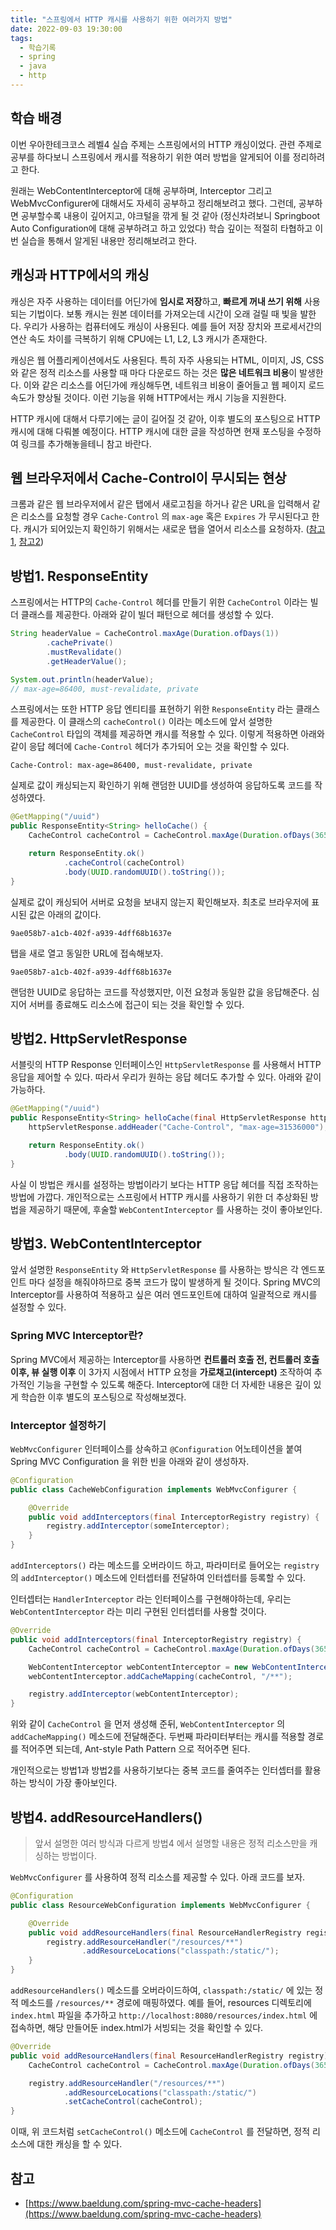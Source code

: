 ```yaml
---
title: "스프링에서 HTTP 캐시를 사용하기 위한 여러가지 방법"
date: 2022-09-03 19:30:00
tags:
  - 학습기록
  - spring
  - java
  - http
---
```


## 학습 배경

이번 우아한테크코스 레벨4 실습 주제는 스프링에서의 HTTP 캐싱이었다. 관련 주제로 공부를 하다보니 스프링에서 캐시를 적용하기 위한 여러 방법을 알게되어 이를 정리하려고 한다.

원래는 WebContentInterceptor에 대해 공부하며, Interceptor 그리고 WebMvcConfigurer에 대해서도 자세히 공부하고 정리해보려고 했다. 그런데, 공부하면 공부할수록 내용이 깊어지고, 야크털을 깎게 될 것 같아 (정신차려보니 Springboot Auto Configuration에 대해 공부하려고 하고 있었다) 학습 깊이는 적절히 타협하고 이번 실습을 통해서 알게된 내용만 정리해보려고 한다.

## 캐싱과 HTTP에서의 캐싱

캐싱은 자주 사용하는 데이터를 어딘가에 **임시로 저장**하고, **빠르게 꺼내 쓰기 위해** 사용되는 기법이다. 보통 캐시는 원본 데이터를 가져오는데 시간이 오래 걸릴 때 빛을 발한다. 우리가 사용하는 컴퓨터에도 캐싱이 사용된다. 예를 들어 저장 장치와 프로세서간의 연산 속도 차이를 극복하기 위해 CPU에는 L1, L2, L3 캐시가 존재한다.

캐싱은 웹 어플리케이션에서도 사용된다. 특히 자주 사용되는 HTML, 이미지, JS, CSS와 같은 정적 리소스를 사용할 때 마다 다운로드 하는 것은 **많은 네트워크 비용**이 발생한다. 이와 같은 리소스를 어딘가에 캐싱해두면, 네트워크 비용이 줄어들고 웹 페이지 로드 속도가 향상될 것이다. 이런 기능을 위해 HTTP에서는 캐시 기능을 지원한다.

HTTP 캐시에 대해서 다루기에는 글이 길어질 것 같아, 이후 별도의 포스팅으로 HTTP 캐시에 대해 다뤄볼 예정이다. HTTP 캐시에 대한 글을 작성하면 현재 포스팅을 수정하여 링크를 추가해놓을테니 참고 바란다.

## 웹 브라우저에서 Cache-Control이 무시되는 현상

크롬과 같은 웹 브라우저에서 같은 탭에서 새로고침을 하거나 같은 URL을 입력해서 같은 리소스를 요청할 경우 `Cache-Control` 의 `max-age` 혹은 `Expires` 가 무시된다고 한다. 캐시가 되어있는지 확인하기 위해서는 새로운 탭을 열어서 리소스를 요청하자. ([참고1](https://stackoverflow.com/questions/11245767/is-chrome-ignoring-cache-control-max-age), [참고2](https://tech.ssut.me/cache-optimization-using-cache-control-immutable/))

## 방법1. ResponseEntity

스프링에서는 HTTP의 `Cache-Control` 헤더를 만들기 위한 `CacheControl` 이라는 빌더 클래스를 제공한다. 아래와 같이 빌더 패턴으로 헤더를 생성할 수 있다.

```java
String headerValue = CacheControl.maxAge(Duration.ofDays(1))
        .cachePrivate()
        .mustRevalidate()
        .getHeaderValue();

System.out.println(headerValue);
// max-age=86400, must-revalidate, private
```

스프링에서는 또한 HTTP 응답 엔티티를 표현하기 위한 `ResponseEntity` 라는 클래스를 제공한다. 이 클래스의 `cacheControl()` 이라는 메소드에 앞서 설명한 `CacheControl` 타입의 객체를 제공하면 캐시를 적용할 수 있다. 이렇게 적용하면 아래와 같이 응답 헤더에 `Cache-Control` 헤더가 추가되어 오는 것을 확인할 수 있다.

```
Cache-Control: max-age=86400, must-revalidate, private
```

실제로 값이 캐싱되는지 확인하기 위해 랜덤한 UUID를 생성하여 응답하도록 코드를 작성하였다.

```java
@GetMapping("/uuid")
public ResponseEntity<String> helloCache() {
    CacheControl cacheControl = CacheControl.maxAge(Duration.ofDays(365));

    return ResponseEntity.ok()
            .cacheControl(cacheControl)
            .body(UUID.randomUUID().toString());
}
```

실제로 값이 캐싱되어 서버로 요청을 보내지 않는지 확인해보자. 최초로 브라우저에 표시된 값은 아래의 값이다.

```
9ae058b7-a1cb-402f-a939-4dff68b1637e
```

탭을 새로 열고 동일한 URL에 접속해보자.

```
9ae058b7-a1cb-402f-a939-4dff68b1637e
```

랜덤한 UUID로 응답하는 코드를 작성했지만, 이전 요청과 동일한 값을 응답해준다. 심지어 서버를 종료해도 리소스에 접근이 되는 것을 확인할 수 있다.

## 방법2. HttpServletResponse

서블릿의 HTTP Response 인터페이스인 `HttpServletResponse` 를 사용해서 HTTP 응답을 제어할 수 있다. 따라서 우리가 원하는 응답 헤더도 추가할 수 있다. 아래와 같이 가능하다.

```java
@GetMapping("/uuid")
public ResponseEntity<String> helloCache(final HttpServletResponse httpServletResponse) {
    httpServletResponse.addHeader("Cache-Control", "max-age=31536000");

    return ResponseEntity.ok()
            .body(UUID.randomUUID().toString());
}
```

사실 이 방법은 캐시를 설정하는 방법이라기 보다는 HTTP 응답 헤더를 직접 조작하는 방법에 가깝다. 개인적으로는 스프링에서 HTTP 캐시를 사용하기 위한 더 추상화된 방법을 제공하기 때문에, 후술할 `WebContentInterceptor` 를 사용하는 것이 좋아보인다.

## 방법3. WebContentInterceptor

앞서 설명한 `ResponseEntity` 와 `HttpServletResponse` 를 사용하는 방식은 각 엔드포인트 마다 설정을 해줘야하므로 중복 코드가 많이 발생하게 될 것이다. Spring MVC의 Interceptor를 사용하여 적용하고 싶은 여러 엔드포인트에 대하여 일괄적으로 캐시를 설정할 수 있다.

### Spring MVC Interceptor란?

Spring MVC에서 제공하는 Interceptor를 사용하면 **컨트롤러 호출 전, 컨트롤러 호출 이후, 뷰 실행 이후** 이 3가지 시점에서 HTTP 요청을 **가로채고(intercept)** 조작하여 추가적인 기능을 구현할 수 있도록 해준다. Interceptor에 대한 더 자세한 내용은 깊이 있게 학습한 이후 별도의 포스팅으로 작성해보겠다.

### Interceptor 설정하기

`WebMvcConfigurer` 인터페이스를 상속하고 `@Configuration` 어노테이션을 붙여 Spring MVC Configuration 을 위한 빈을 아래와 같이 생성하자.

```java
@Configuration
public class CacheWebConfiguration implements WebMvcConfigurer {

    @Override
    public void addInterceptors(final InterceptorRegistry registry) {
        registry.addInterceptor(someInterceptor);
    }
}
```

`addInterceptors()` 라는 메소드를 오버라이드 하고, 파라미터로 들어오는 `registry` 의 `addInterceptor()` 메소드에 인터셉터를 전달하여 인터셉터를 등록할 수 있다.

인터셉터는 `HandlerInterceptor` 라는 인터페이스를 구현해야하는데, 우리는 `WebContentInterceptor` 라는 미리 구현된 인터셉터를 사용할 것이다.

```java
@Override
public void addInterceptors(final InterceptorRegistry registry) {
    CacheControl cacheControl = CacheControl.maxAge(Duration.ofDays(365));

    WebContentInterceptor webContentInterceptor = new WebContentInterceptor();
    webContentInterceptor.addCacheMapping(cacheControl, "/**");

    registry.addInterceptor(webContentInterceptor);
}
```

위와 같이 `CacheControl` 을 먼저 생성해 준뒤, `WebContentInterceptor` 의 `addCacheMapping()` 메소드에 전달해준다. 두번째 파라미터부터는 캐시를 적용할 경로를 적어주면 되는데, Ant-style Path Pattern 으로 적어주면 된다.

개인적으로는 방법1과 방법2를 사용하기보다는 중복 코드를 줄여주는 인터셉터를 활용하는 방식이 가장 좋아보인다.

## 방법4. addResourceHandlers()

> 앞서 설명한 여러 방식과 다르게 방법4 에서 설명할 내용은 정적 리소스만을 캐싱하는 방법이다.

`WebMvcConfigurer` 를 사용하여 정적 리소스를 제공할 수 있다. 아래 코드를 보자.

```java
@Configuration
public class ResourceWebConfiguration implements WebMvcConfigurer {

    @Override
    public void addResourceHandlers(final ResourceHandlerRegistry registry) {
        registry.addResourceHandler("/resources/**")
                .addResourceLocations("classpath:/static/");
    }
}
```

`addResourceHandlers()` 메소드를 오버라이드하여, `classpath:/static/` 에 있는 정적 메소드를 `/resources/**` 경로에 매핑하였다. 예를 들어, resources 디렉토리에 `index.html` 파일을 추가하고 `http://localhost:8080/resources/index.html` 에 접속하면, 해당 만들어둔 index.html가 서빙되는 것을 확인할 수 있다.

```java
@Override
public void addResourceHandlers(final ResourceHandlerRegistry registry) {
    CacheControl cacheControl = CacheControl.maxAge(Duration.ofDays(365));

    registry.addResourceHandler("/resources/**")
            .addResourceLocations("classpath:/static/")
            .setCacheControl(cacheControl);
}
```

이때, 위 코드처럼 `setCacheControl()` 메소드에 `CacheControl` 를 전달하면, 정적 리소스에 대한 캐싱을 할 수 있다.

## 참고

- [https://www.baeldung.com/spring-mvc-cache-headers](https://www.baeldung.com/spring-mvc-cache-headers)

